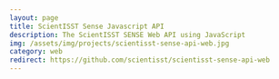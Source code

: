 ```yaml
---
layout: page
title: ScientISST Sense Javascript API
description: The ScientISST SENSE Web API using JavaScript
img: /assets/img/projects/scientisst-sense-api-web.jpg
category: web
redirect: https://github.com/scientisst/scientisst-sense-api-web
---
```

